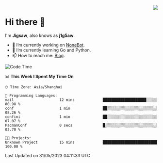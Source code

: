 <a href="#">
  <img align="right" src="https://github-readme-stats.vercel.app/api?username=j1g5awi&count_private=true&show_icons=true&title_color=80070B&text_color=B3B3B3&bg_color=212121&icon_color=80070B" />
</a>

# Hi there 👋

I'm **Jigsaw**, also knows as **j1g5aw**.

- 🔭 I’m currently working on [NoneBot](https://github.com/nonebot).
- 🌱 I’m currently learning Go and Python.
- 📫 How to reach me: [Blog](https://blog.maddestroyer.xyz/).

<!--START_SECTION:waka-->
![Code Time](http://img.shields.io/badge/Code%20Time-1%2C123%20hrs%2018%20mins-blue)

📊 **This Week I Spent My Time On** 

```text
🕑︎ Time Zone: Asia/Shanghai

💬 Programming Languages: 
mail                     12 mins             ████████████████████░░░░░   80.98 % 
conf                     1 min               ██░░░░░░░░░░░░░░░░░░░░░░░   08.26 % 
confini                  1 min               ██░░░░░░░░░░░░░░░░░░░░░░░   07.07 % 
PacmanConf               0 secs              █░░░░░░░░░░░░░░░░░░░░░░░░   03.70 % 

🐱‍💻 Projects: 
Unknown Project          15 mins             █████████████████████████   100.00 % 
```


 Last Updated on 31/05/2023 04:11:33 UTC
<!--END_SECTION:waka-->
